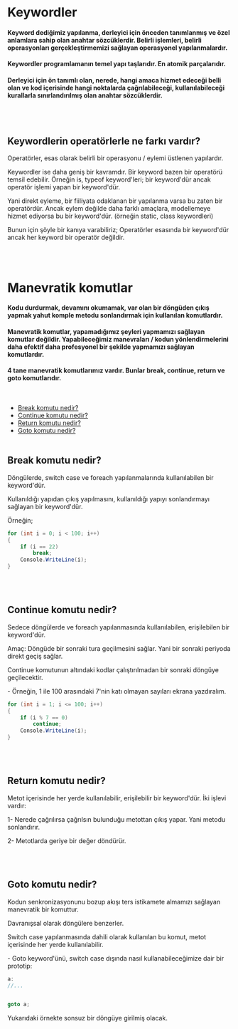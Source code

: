 # Keywordler
#### Keyword dediğimiz yapılanma, derleyici için önceden tanımlanmış ve özel anlamlara sahip olan anahtar sözcüklerdir. Belirli işlemleri, belirli operasyonları gerçekleştirmemizi sağlayan  operasyonel yapılanmalardır.
#### Keywordler programlamanın temel yapı taşlarıdır. En atomik parçalarıdır.
#### Derleyici için ön tanımlı olan, nerede, hangi amaca hizmet edeceği belli olan ve kod içerisinde hangi noktalarda çağrılabileceği, kullanılabileceği kurallarla sınırlandırılmış olan anahtar sözcüklerdir.   
<br><br>


<h2>Keywordlerin operatörlerle ne farkı vardır?</h2>
<p>Operatörler, esas olarak belirli bir operasyonu / eylemi üstlenen yapılardır.</p>
<p>
Keywordler ise daha geniş bir kavramdır. Bir keyword bazen bir operatörü temsil edebilir. 
Örneğin is, typeof keyword'leri; bir keyword'dür ancak operatör işlemi yapan bir keyword'dür. 
<p>
<p>
Yani direkt eyleme, bir fiiliyata odaklanan bir yapılanma varsa bu zaten bir operatördür. Ancak eylem değilde daha 
farklı amaçlara, modellemeye hizmet ediyorsa bu bir keyword'dür. (örneğin static, class keywordleri)
</p>
<p>Bunun için şöyle bir kanıya varabiliriz; Operatörler esasında bir keyword'dür ancak her keyword bir operatör değildir.</p>
<br><br>



# Manevratik komutlar
#### Kodu durdurmak, devamını okumamak, var olan bir döngüden çıkış yapmak yahut komple metodu sonlandırmak için kullanılan komutlardır.
#### Manevratik komutlar, yapamadığımız şeyleri yapmamızı sağlayan komutlar değildir. Yapabileceğimiz manevraları / kodun yönlendirmelerini daha efektif daha profesyonel bir şekilde yapmamızı sağlayan komutlardır.
#### 4 tane manevratik komutlarımız vardır. Bunlar break, continue, return ve goto komutlarıdır.
<br>


* <a href="#breakcommand">Break komutu nedir?</a>
* <a href="#continuecommand">Continue komutu nedir?</a>
* <a href="#returncommand">Return komutu nedir?</a>
* <a href="#gotocommand">Goto komutu nedir?</a>
<br><br>


<h2 id="breakcommand">Break komutu nedir?</h2>
<p>Döngülerde, switch case ve foreach yapılanmalarında kullanılabilen bir keyword'dür.</p>
<p>Kullanıldığı yapıdan çıkış yapılmasını, kullanıldığı yapıyı sonlandırmayı sağlayan bir keyword'dür.</p>
<p>Örneğin;</p>

```c#
for (int i = 0; i < 100; i++)
{
    if (i == 22)
        break;
    Console.WriteLine(i);
}
```
<br><br>


<h2 id="continuecommand">Continue komutu nedir?</h2>
<p>Sedece döngülerde ve foreach yapılanmasında kullanılabilen, erişilebilen bir keyword'dür.</p>
<p>Amaç: Döngüde bir sonraki tura geçilmesini sağlar. Yani bir sonraki periyoda direkt geçiş sağlar.</p>
<p>Continue komutunun altındaki kodlar çalıştırılmadan bir sonraki döngüye geçilecektir.</p>
<p>- Örneğin, 1 ile 100 arasındaki 7'nin katı olmayan sayıları ekrana yazdıralım.</p>

```c#
for (int i = 1; i <= 100; i++)
{
    if (i % 7 == 0)
        continue;
    Console.WriteLine(i);
}
```
<br><br>


<h2 id="returncommand">Return komutu nedir?</h2>
<p>Metot içerisinde her yerde kullanılabilir, erişilebilir bir keyword'dür. İki işlevi vardır:</p>
<p>1- Nerede çağrılırsa çağrılsın bulunduğu metottan çıkış yapar. Yani metodu sonlandırır.</p>
<p>2- Metotlarda geriye bir değer döndürür.</p>
<br><br>


<h2 id="gotocommand">Goto komutu nedir?</h2>
<p>Kodun senkronizasyonunu bozup akışı ters istikamete almamızı sağlayan manevratik bir komuttur.</p>
<p>Davranışsal olarak döngülere benzerler.</p>
<p>Switch case yapılanmasında dahili olarak kullanılan bu komut, metot içerisinde her yerde kullanılabilir.</p>
<p>- Goto keyword'ünü, switch case dışında nasıl kullanabileceğimize dair bir prototip:</p>

```c#
a:
//...


goto a;
```
<p>Yukarıdaki örnekte sonsuz bir döngüye girilmiş olacak.</p>
<br><br>










